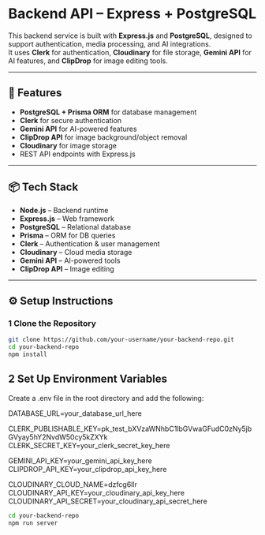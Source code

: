 # Backend API – Express + PostgreSQL

This backend service is built with **Express.js** and **PostgreSQL**, designed to support authentication, media processing, and AI integrations.  
It uses **Clerk** for authentication, **Cloudinary** for file storage, **Gemini API** for AI features, and **ClipDrop** for image editing tools.

---

## 🚀 Features
- **PostgreSQL + Prisma ORM** for database management
- **Clerk** for secure authentication
- **Gemini API** for AI-powered features
- **ClipDrop API** for image background/object removal
- **Cloudinary** for image storage
- REST API endpoints with Express.js

---

## 📦 Tech Stack
- **Node.js** – Backend runtime
- **Express.js** – Web framework
- **PostgreSQL** – Relational database
- **Prisma** – ORM for DB queries
- **Clerk** – Authentication & user management
- **Cloudinary** – Cloud media storage
- **Gemini API** – AI-powered tools
- **ClipDrop API** – Image editing

---

## ⚙️ Setup Instructions

### 1 Clone the Repository
```bash
git clone https://github.com/your-username/your-backend-repo.git
cd your-backend-repo
npm install
```

## 2 Set Up Environment Variables
Create a .env file in the root directory and add the following:

DATABASE_URL=your_database_url_here

CLERK_PUBLISHABLE_KEY=pk_test_bXVzaWNhbC1lbGVwaGFudC0zNy5jbGVyay5hY2NvdW50cy5kZXYk
CLERK_SECRET_KEY=your_clerk_secret_key_here

GEMINI_API_KEY=your_gemini_api_key_here
CLIPDROP_API_KEY=your_clipdrop_api_key_here

CLOUDINARY_CLOUD_NAME=dzfcg6llr
CLOUDINARY_API_KEY=your_cloudinary_api_key_here
CLOUDINARY_API_SECRET=your_cloudinary_api_secret_here

```bash
cd your-backend-repo
npm run server
```

